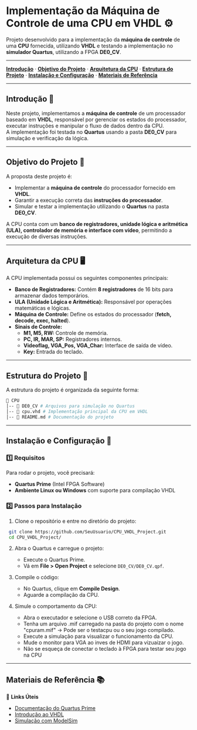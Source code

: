 # Implementação da Máquina de Controle de uma CPU em VHDL ⚙️

Projeto desenvolvido para a implementação da **máquina de controle** de uma **CPU** fornecida, utilizando **VHDL** e testando a implementação no **simulador Quartus**, utilizando a FPGA **DE0_CV**.

---

[**Introdução**](#introdução-) · [**Objetivo do Projeto**](#objetivo-do-projeto-) · [**Arquitetura da CPU**](#arquitetura-da-cpu-) · [**Estrutura do Projeto**](#estrutura-do-projeto-) · [**Instalação e Configuração**](#instalação-e-configuração-) · [**Materiais de Referência**](#materiais-de-referência-)

---

## Introdução 📜

Neste projeto, implementamos a **máquina de controle** de um processador baseado em **VHDL**, responsável por gerenciar os estados do processador, executar instruções e manipular o fluxo de dados dentro da CPU.  
A implementação foi testada no **Quartus** usando a pasta **DE0_CV** para simulação e verificação da lógica.

---

## Objetivo do Projeto 🎯

A proposta deste projeto é:
- Implementar a **máquina de controle** do processador fornecido em **VHDL**.  
- Garantir a execução correta das **instruções do processador**.  
- Simular e testar a implementação utilizando o **Quartus** na pasta **DE0_CV**.  

A CPU conta com um **banco de registradores, unidade lógica e aritmética (ULA), controlador de memória e interface com vídeo**, permitindo a execução de diversas instruções.

---

## Arquitetura da CPU 🖥️

A CPU implementada possui os seguintes componentes principais:

- **Banco de Registradores:** Contém **8 registradores** de 16 bits para armazenar dados temporários.
- **ULA (Unidade Lógica e Aritmética):** Responsável por operações matemáticas e lógicas.
- **Máquina de Controle:** Define os estados do processador (**fetch, decode, exec, halted**).
- **Sinais de Controle:**  
  - **M1, M5, RW:** Controle de memória.  
  - **PC, IR, MAR, SP:** Registradores internos.  
  - **Videoflag, VGA_Pos, VGA_Char:** Interface de saída de vídeo.  
  - **Key:** Entrada do teclado.  

---

## Estrutura do Projeto 📂

A estrutura do projeto é organizada da seguinte forma:
  ```bash
📂 CPU
│-- 📂 DE0_CV # Arquivos para simulação no Quartus
│-- 📜 cpu.vhd # Implementação principal da CPU em VHDL
│-- 📜 README.md # Documentação do projeto
  ```


---

## Instalação e Configuração 💾

### 1️⃣ **Requisitos**
Para rodar o projeto, você precisará:
- **Quartus Prime** (Intel FPGA Software)
- **Ambiente Linux ou Windows** com suporte para compilação VHDL

### 2️⃣ **Passos para Instalação**
1. Clone o repositório e entre no diretório do projeto:
  ```bash
   git clone https://github.com/SeuUsuario/CPU_VHDL_Project.git  
   cd CPU_VHDL_Project/
  ```

2. Abra o Quartus e carregue o projeto:

   - Execute o Quartus Prime.  
   - Vá em **File > Open Project** e selecione `DE0_CV/DE0_CV.qpf`.

3. Compile o código:

   - No Quartus, clique em **Compile Design**.  
   - Aguarde a compilação da CPU.

4. Simule o comportamento da CPU:

   - Abra o executador e selecione o USB correto da FPGA.  
   - Tenha um arquivo .mif carregado na pasta do projeto com o nome "cpuram.mif" -> Pode ser o testacpu ou o seu jogo compilado.  
   - Execute a simulação para visualizar o funcionamento da CPU.
   - Mude o monitor para VGA ao inves de HDMI para vizuaizar o jogo.
   - Não se esqueça de conectar o teclado à FPGA para testar seu jogo na CPU

---

## Materiais de Referência 📚

📌 **Links Úteis**
- [Documentação do Quartus Prime](https://www.intel.com/content/www/us/en/software/programmable/quartus-prime/overview.html)
- [Introdução ao VHDL](https://www.nandland.com/vhdl/)
- [Simulação com ModelSim](https://www.intel.com/content/www/us/en/software/programmable/quartus-prime/model-sim.html)
